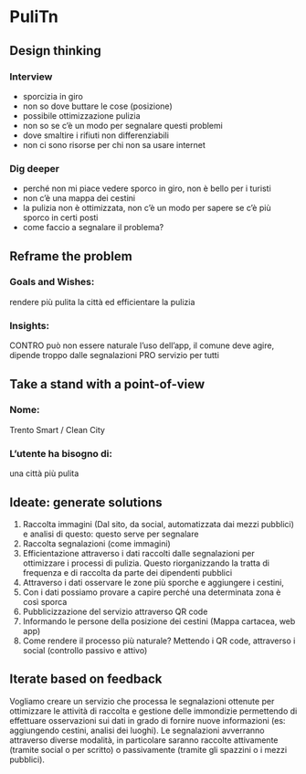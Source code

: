 # PuliTn

## Design thinking
### Interview
 - sporcizia in giro
 - non so dove buttare le cose (posizione)
 - possibile ottimizzazione pulizia
 - non so se c’è un modo per segnalare questi problemi
 - dove smaltire i rifiuti non differenziabili
 - non ci sono risorse per chi non sa usare internet

### Dig deeper
 - perché non mi piace vedere sporco in giro, non è bello per i turisti
 - non c’è una mappa dei cestini
 - la pulizia non è ottimizzata, non c’è un modo per sapere se c’è più sporco in certi posti
 - come faccio a segnalare il problema? 
 ## Reframe the problem
 ### Goals and Wishes:
  rendere più pulita la città ed efficientare la pulizia
 ### Insights:
  CONTRO può non essere naturale l’uso dell’app, il comune deve agire, dipende troppo dalle segnalazioni PRO servizio per tutti

## Take a stand with a point-of-view
### Nome:
 Trento Smart / Clean City
### L’utente ha bisogno di:
 una città più pulita

## Ideate: generate solutions
 1) Raccolta immagini (Dal sito, da social, automatizzata dai mezzi pubblici) e analisi di questo: questo serve per  segnalare
 2) Raccolta segnalazioni (come immagini)
 3) Efficientazione attraverso i dati raccolti dalle segnalazioni per ottimizzare i processi di pulizia. Questo riorganizzando la tratta di frequenza e di raccolta da parte dei dipendenti pubblici
 4) Attraverso i dati osservare le zone più sporche e aggiungere i cestini, 
 5) Con i dati possiamo provare a capire perché una determinata zona è così sporca
 6) Pubblicizzazione del servizio attraverso QR code
 7) Informando le persone della posizione dei cestini (Mappa cartacea, web app)
 8) Come rendere il processo più naturale? Mettendo i QR code, attraverso i social (controllo passivo e attivo)

## Iterate based on feedback
Vogliamo creare un servizio che processa le segnalazioni ottenute per ottimizzare le attività di raccolta e gestione delle immondizie permettendo di effettuare osservazioni sui dati in grado di fornire nuove informazioni (es: aggiungendo cestini, analisi dei luoghi). Le segnalazioni avverranno attraverso diverse modalità, in particolare saranno raccolte attivamente (tramite social o per scritto) o passivamente (tramite gli spazzini o i mezzi pubblici). 